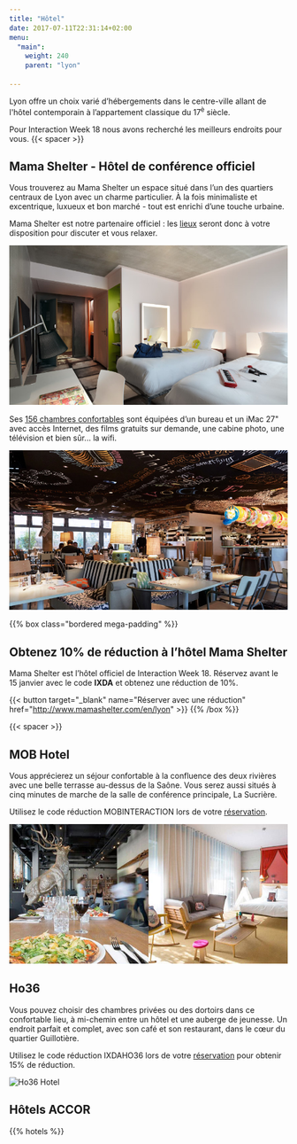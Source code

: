 ```yaml
---
title: "Hôtel"
date: 2017-07-11T22:31:14+02:00
menu:
  "main":
    weight: 240
    parent: "lyon"

---
```

Lyon offre un choix varié d’hébergements dans le centre-ville allant de l'hôtel contemporain à l’appartement classique du 17<sup>è</sup> siècle.

Pour Interaction&nbsp;Week&nbsp;18 nous avons recherché les meilleurs endroits pour vous.
{{< spacer >}}
## Mama Shelter - **Hôtel de conférence officiel**

Vous trouverez au Mama Shelter un espace situé dans l’un des quartiers centraux de Lyon avec un charme particulier. À la fois minimaliste et excentrique, luxueux et bon marché - tout est enrichi d’une touche urbaine.

Mama Shelter est notre partenaire officiel : les [lieux](http://www.mamashelter.com/en/lyon/photos) seront donc à votre disposition pour discuter et vous relaxer.

![Mama Shelter Luxe Twin room](/img/photos/Mama-Shelter-luxe-twin.jpg)

Ses [156 chambres confortables](https://www.mamashelter.com/fr/lyon/chambres) sont équipées d’un bureau et un iMac 27" avec accès Internet, des films gratuits sur demande, une cabine photo, une télévision et bien sûr... la wifi.

![Mama Shelter restaurant](/img/photos/Mama-Shelter-restaurant.jpg)

{{% box class="bordered mega-padding" %}}

## Obtenez 10% de réduction à l’hôtel Mama Shelter
Mama Shelter est l’hôtel officiel de Interaction&nbsp;Week&nbsp;18. Réservez avant le 15 janvier avec le code **IXDA** et obtenez une réduction de 10%.

{{< button target="_blank" name="Réserver avec une réduction" href="http://www.mamashelter.com/en/lyon" >}}
{{% /box %}}

{{< spacer >}}

## MOB Hotel

Vous apprécierez un séjour confortable à la confluence des deux rivières avec une belle terrasse au-dessus de la Saône. Vous serez aussi situés à cinq minutes de marche de la salle de conférence principale, La Sucrière.

Utilisez le code réduction MOBINTERACTION lors de votre [réservation](https://gc.synxis.com/?hotel=74555&arrive=&depart=&rooms=1&adult=1&child=0&start=myprofile&locale=fr-FR&currency=EUR&_ga=1.2.1920882719.1509847435 "Reservez votre chambre au MOB Hotel").

![MOB Hotel](/img/photos/MOB-hotel.jpg)

## Ho36

Vous pouvez choisir des chambres privées ou des dortoirs dans ce confortable lieu, à mi-chemin entre un hôtel et une auberge de jeunesse. Un endroit parfait et complet, avec son café et son restaurant, dans le cœur du quartier Guillotière.

Utilisez le code réduction IXDAHO36 lors de votre [réservation](http://www.ho36hostels.com/booking?HN=336&LN=fr "Book a room at Ho36") pour obtenir 15% de réduction.

![Ho36 Hotel](/img/photos/Ho36-hotel.jpg)

##  Hôtels ACCOR

{{% hotels %}}
